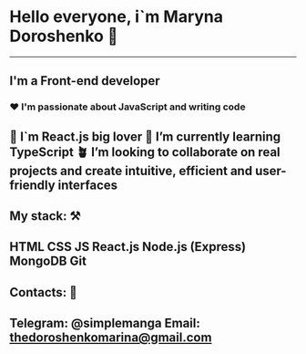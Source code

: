 # Hello everyone, i`m Maryna Doroshenko 👋 #
-------------------------
## I'm a Front-end developer ##

### ♥️ I'm passionate about JavaScript and writing code ###
💫 I`m React.js big lover
🌱 I’m currently learning TypeScript
🪴 I’m looking to collaborate on real projects and create intuitive, efficient and user-friendly interfaces
-------------------------
## My stack: ⚒️ ##
HTML
CSS
JS
React.js
Node.js (Express)
MongoDB
Git
-------------------------
## Contacts: 👀 ##
Telegram: @simplemanga
Email: thedoroshenkomarina@gmail.com
-------------------------
